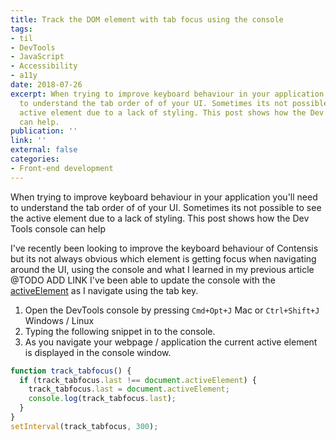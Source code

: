 ```yaml
---
title: Track the DOM element with tab focus using the console
tags:
- til
- DevTools
- JavaScript
- Accessibility
- a11y
date: 2018-07-26
excerpt: When trying to improve keyboard behaviour in your application you'll need
  to understand the tab order of of your UI. Sometimes its not possible to see the
  active element due to a lack of styling. This post shows how the Dev Tools console
  can help.
publication: ''
link: ''
external: false
categories:
- Front-end development
---
```

When trying to improve keyboard behaviour in your application you'll need to understand the tab order of of your UI. Sometimes its not possible to see the active element due to a lack of styling. This post shows how the Dev Tools console can help

I've recently been looking to improve the keyboard behaviour of Contensis but its not always obvious which element is getting focus when navigating around the UI, using the console and what I learned in my previous article @TODO ADD LINK I've been able to update the console with the [activeElement](https://developer.mozilla.org/en-US/docs/Web/API/Document/activeElement "document.activeElement property on MDN docs") as I navigate using the tab key.

1. Open the DevTools console by pressing `Cmd+Opt+J` Mac or `Ctrl+Shift+J` Windows / Linux
2. Typing the following snippet in to the console.
3. As you navigate your webpage / application the current active element is displayed in the console window.


```js
function track_tabfocus() {
  if (track_tabfocus.last !== document.activeElement) {
    track_tabfocus.last = document.activeElement;
    console.log(track_tabfocus.last);
  }
}
setInterval(track_tabfocus, 300);

```